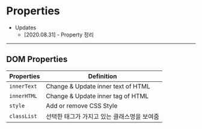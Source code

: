 # Properties

- Updates
  - [2020.08.31] - Property 정리

---

## DOM Properties

| Properties  | Definition                                  |
| ----------- | ------------------------------------------- |
| `innerText` | Change & Update inner text of HTML          |
| `innerHTML` | Change & Update inner tag of HTML           |
| `style`     | Add or remove CSS Style                     |
| `classList` | 선택한 태그가 가지고 있는 클래스명을 보여줌 |
